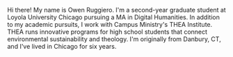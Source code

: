 Hi there! My name is Owen Ruggiero. I'm a second-year graduate student at Loyola University Chicago pursuing a MA in Digital Humanities. In addition to my academic pursuits, I work with Campus Ministry's THEA Institute. THEA runs innovative programs for high school students that connect environmental sustainability and theology. I'm originally from Danbury, CT, and I've lived in Chicago for six years.
